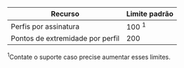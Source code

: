 | Recurso | Limite padrão |
| --- | --- |
| Perfis por assinatura |100 <sup>1</sup> |
| Pontos de extremidade por perfil |200 |

<sup>1</sup>Contate o suporte caso precise aumentar esses limites.

